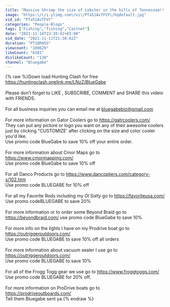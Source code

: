 ```yaml
---
title: "Massive Shrimp the size of Lobster in the hills of Tennessee!! (C&C)"
image: "https:\/\/i.ytimg.com\/vi\/PTa51AvTFVY\/hqdefault.jpg"
vid_id: "PTa51AvTFVY"
categories: "People-Blogs"
tags: ["Fishing","fishing","Castnet"]
date: "2021-11-14T23:39:42+03:00"
vid_date: "2021-11-11T21:30:02Z"
duration: "PT18M45S"
viewcount: "100629"
likeCount: "6381"
dislikeCount: "138"
channel: "Bluegabe"
---
```

{% raw %}Down load Hunting Clash for free <br /><a rel="nofollow" target="blank" href="https://huntingclash.onelink.me/LNzZ/BlueGabe">https://huntingclash.onelink.me/LNzZ/BlueGabe</a><br /><br />Please don’t forget to LIKE , SUBSCRIBE, COMMENT and SHARE this videio with FRIENDS.<br /><br />For all business inquiries you can email me at bluegabebiz@gmail.com<br /><br />For more information on Gator Coolers go to <a rel="nofollow" target="blank" href="https://gatrcoolers.com/">https://gatrcoolers.com/</a><br />They can put any picture or logo you want on any of their awesome coolers just by clicking &quot;CUSTOMIZE' after clicking on the size and color cooler you'd like.<br />Use promo code BlueGabe to save 10% off your entire order.<br /><br />For more information about Cmor Maps go to <a rel="nofollow" target="blank" href="https://www.cmormapping.com/">https://www.cmormapping.com/</a><br />Use promo code BlueGabe to save 10% off <br /><br />For all Danco Products go to <a rel="nofollow" target="blank" href="https://www.dancopliers.com/category-s/102.htm">https://www.dancopliers.com/category-s/102.htm</a><br />Use promo code BLUEGABE for 10% off<br /><br />For all my Favorite Rods including my *Ol Salty*  go to <a rel="nofollow" target="blank" href="https://favoriteusa.com/">https://favoriteusa.com/</a><br />Use promo codeBLUEGABE to save 20%<br /><br />For more information or to order some Beyond Braid go to <a rel="nofollow" target="blank" href="https://beyondbraid.com/">https://beyondbraid.com/</a> use promo code BlueGabe to save 10%<br /><br />For more info on the lights I have on my Prodrive boat go to <a rel="nofollow" target="blank" href="https://outriggeroutdoors.com/">https://outriggeroutdoors.com/</a><br />Use promo code BLUEGABE to save 10% off all orders<br /><br />For more information about vacuum sealer I use go to  <a rel="nofollow" target="blank" href="https://outriggeroutdoors.com/">https://outriggeroutdoors.com/</a><br />Use promo code BLUEGABE to save 10%<br /><br />For all of the Frogg Togg gear we use go to <a rel="nofollow" target="blank" href="https://www.froggtoggs.com/">https://www.froggtoggs.com/</a><br />Use promo code BLUEGABE for 20% off.<br /><br />For more information on ProDrive boats go to <a rel="nofollow" target="blank" href="https://prodriveoutboards.com/">https://prodriveoutboards.com/</a><br />Tell them Bluegabe sent ya.{% endraw %}
